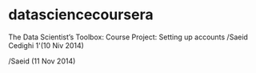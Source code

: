 datasciencecoursera
===================

The Data Scientist’s Toolbox: Course Project: Setting up accounts
/Saeid Cedighi 1'(10 Niv 2014)

/Saeid (11 Nov 2014)
